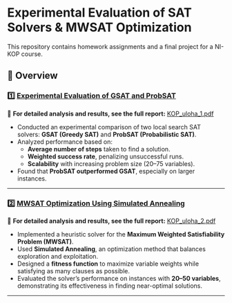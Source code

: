 # Experimental Evaluation of SAT Solvers & MWSAT Optimization  

This repository contains homework assignments and a final project for a NI-KOP course.  

## 📌 Overview  

### 1️⃣ [Experimental Evaluation of GSAT and ProbSAT](./uloha_1/)  
📄 **For detailed analysis and results, see the full report:** [KOP_uloha_1.pdf](./uloha_1/KOP_uloha_1.pdf) 
- Conducted an experimental comparison of two local search SAT solvers: **GSAT (Greedy SAT)** and **ProbSAT (Probabilistic SAT)**.  
- Analyzed performance based on:  
  - **Average number of steps** taken to find a solution.  
  - **Weighted success rate**, penalizing unsuccessful runs.  
  - **Scalability** with increasing problem size (20–75 variables).  
- Found that **ProbSAT outperformed GSAT**, especially on larger instances.  

---

### 2️⃣ [MWSAT Optimization Using Simulated Annealing](./project/) 
📄 **For detailed analysis and results, see the full report:** [KOP_uloha_2.pdf](./project/KOP_uloha_2.pdf) 
- Implemented a heuristic solver for the **Maximum Weighted Satisfiability Problem (MWSAT)**.  
- Used **Simulated Annealing**, an optimization method that balances exploration and exploitation.  
- Designed a **fitness function** to maximize variable weights while satisfying as many clauses as possible.  
- Evaluated the solver’s performance on instances with **20–50 variables**, demonstrating its effectiveness in finding near-optimal solutions.  

---

